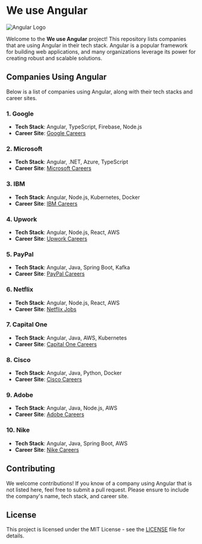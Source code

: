 # We use Angular

![Angular Logo](https://angular.io/assets/images/logos/angular/angular.png)

Welcome to the **We use Angular** project! This repository lists companies that are using Angular in their tech stack. Angular is a popular framework for building web applications, and many organizations leverage its power for creating robust and scalable solutions.

## Companies Using Angular

Below is a list of companies using Angular, along with their tech stacks and career sites.

### 1. **Google**
- **Tech Stack**: Angular, TypeScript, Firebase, Node.js
- **Career Site**: [Google Careers](https://careers.google.com)

### 2. **Microsoft**
- **Tech Stack**: Angular, .NET, Azure, TypeScript
- **Career Site**: [Microsoft Careers](https://careers.microsoft.com)

### 3. **IBM**
- **Tech Stack**: Angular, Node.js, Kubernetes, Docker
- **Career Site**: [IBM Careers](https://careers.ibm.com)

### 4. **Upwork**
- **Tech Stack**: Angular, Node.js, React, AWS
- **Career Site**: [Upwork Careers](https://www.upwork.com/careers)

### 5. **PayPal**
- **Tech Stack**: Angular, Java, Spring Boot, Kafka
- **Career Site**: [PayPal Careers](https://www.paypal.com/us/webapps/mpp/jobs)

### 6. **Netflix**
- **Tech Stack**: Angular, Node.js, React, AWS
- **Career Site**: [Netflix Jobs](https://jobs.netflix.com)

### 7. **Capital One**
- **Tech Stack**: Angular, Java, AWS, Kubernetes
- **Career Site**: [Capital One Careers](https://www.capitalonecareers.com)

### 8. **Cisco**
- **Tech Stack**: Angular, Java, Python, Docker
- **Career Site**: [Cisco Careers](https://jobs.cisco.com)

### 9. **Adobe**
- **Tech Stack**: Angular, Java, Node.js, AWS
- **Career Site**: [Adobe Careers](https://adobe.wd5.myworkdayjobs.com/en-US/external_experienced)

### 10. **Nike**
- **Tech Stack**: Angular, Java, Spring Boot, AWS
- **Career Site**: [Nike Careers](https://jobs.nike.com)

## Contributing

We welcome contributions! If you know of a company using Angular that is not listed here, feel free to submit a pull request. Please ensure to include the company's name, tech stack, and career site.

## License

This project is licensed under the MIT License - see the [LICENSE](LICENSE) file for details.
